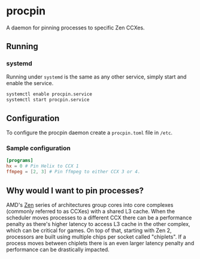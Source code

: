 # procpin

A daemon for pinning processes to specific Zen CCXes.

## Running

### systemd

Running under `systemd` is the same as any other service, simply start and enable the service.

```bash
systemctl enable procpin.service
systemctl start procpin.service
```

## Configuration

To configure the procpin daemon create a `procpin.toml` file in `/etc`.

### Sample configuration

```toml
[programs]
hx = 0 # Pin Helix to CCX 1
ffmpeg = [2, 3] # Pin ffmpeg to either CCX 3 or 4.
```

## Why would I want to pin processes?

AMD's [Zen](https://en.wikipedia.org/wiki/Zen_(microarchitecture)) series of architectures group cores into core complexes (commonly referred to as CCXes) with a shared L3 cache. When the scheduler moves processes to a different CCX there can be a performance penalty as there's higher latency to access L3 cache in the other complex, which can be critical for games. On top of that, starting with Zen 2, processors are built using multiple chips per socket called "chiplets". If a process moves between chiplets there is an even larger latency penalty and performance can be drastically impacted.


